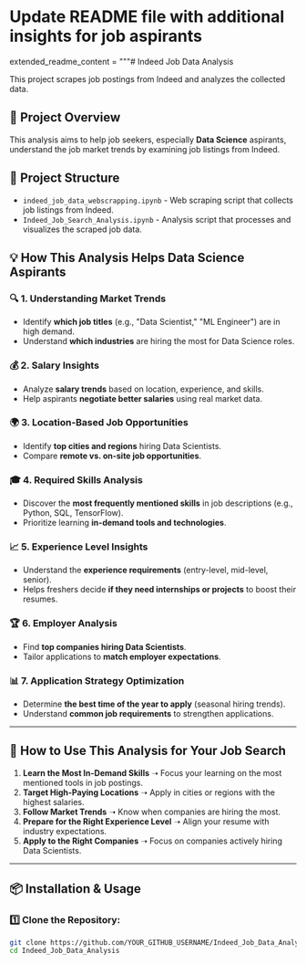 # Update README file with additional insights for job aspirants
extended_readme_content = """# Indeed Job Data Analysis

This project scrapes job postings from Indeed and analyzes the collected data.

## 📌 Project Overview

This analysis aims to help job seekers, especially **Data Science** aspirants, understand the job market trends by examining job listings from Indeed.

## 📂 Project Structure

- `indeed_job_data_webscrapping.ipynb` - Web scraping script that collects job listings from Indeed.
- `Indeed_Job_Search_Analysis.ipynb` - Analysis script that processes and visualizes the scraped job data.

## 💡 How This Analysis Helps Data Science Aspirants

### 🔍 **1. Understanding Market Trends**
- Identify **which job titles** (e.g., "Data Scientist," "ML Engineer") are in high demand.
- Understand **which industries** are hiring the most for Data Science roles.

### 💰 **2. Salary Insights**
- Analyze **salary trends** based on location, experience, and skills.
- Help aspirants **negotiate better salaries** using real market data.

### 🌍 **3. Location-Based Job Opportunities**
- Identify **top cities and regions** hiring Data Scientists.
- Compare **remote vs. on-site job opportunities**.

### 🎓 **4. Required Skills Analysis**
- Discover the **most frequently mentioned skills** in job descriptions (e.g., Python, SQL, TensorFlow).
- Prioritize learning **in-demand tools and technologies**.

### 📈 **5. Experience Level Insights**
- Understand the **experience requirements** (entry-level, mid-level, senior).
- Helps freshers decide **if they need internships or projects** to boost their resumes.

### 🏆 **6. Employer Analysis**
- Find **top companies hiring Data Scientists**.
- Tailor applications to **match employer expectations**.

### 📊 **7. Application Strategy Optimization**
- Determine **the best time of the year to apply** (seasonal hiring trends).
- Understand **common job requirements** to strengthen applications.

---

## 🚀 **How to Use This Analysis for Your Job Search**
1. **Learn the Most In-Demand Skills** ➝ Focus your learning on the most mentioned tools in job postings.
2. **Target High-Paying Locations** ➝ Apply in cities or regions with the highest salaries.
3. **Follow Market Trends** ➝ Know when companies are hiring the most.
4. **Prepare for the Right Experience Level** ➝ Align your resume with industry expectations.
5. **Apply to the Right Companies** ➝ Focus on companies actively hiring Data Scientists.

---

## 📦 Installation & Usage

### 1️⃣ Clone the Repository:
```bash
git clone https://github.com/YOUR_GITHUB_USERNAME/Indeed_Job_Data_Analysis.git
cd Indeed_Job_Data_Analysis
